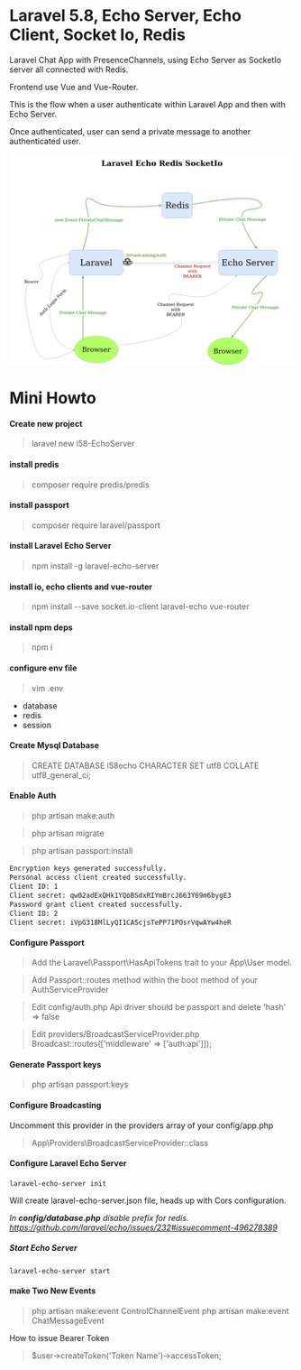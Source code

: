 # Laravel 5.8, Echo Server, Echo Client, Socket Io, Redis

Laravel Chat App with PresenceChannels, using Echo Server as SocketIo server all connected with Redis.

Frontend use Vue and Vue-Router.

This is the flow when a user authenticate within Laravel App and then with Echo Server.

Once authenticated, user can send a private message to another authenticated user.

![Auth Flow, Message Flow](flow.png)

# Mini Howto
#### Create new project
> laravel new l58-EchoServer
#### install predis
> composer require predis/predis
#### install passport
> composer require laravel/passport
#### install Laravel Echo Server
> npm install -g laravel-echo-server
#### install io, echo clients and vue-router
> npm install --save socket.io-client laravel-echo vue-router

#### install npm deps
> npm i

#### configure env file
> vim .env
- database
- redis
- session

#### Create Mysql Database
> CREATE DATABASE l58echo CHARACTER SET utf8 COLLATE utf8_general_ci;

#### Enable Auth
> php artisan make:auth

> php artisan migrate

> php artisan passport:install
```
Encryption keys generated successfully.
Personal access client created successfully.
Client ID: 1
Client secret: qw02adExQHk1YQoBSdxRIYmBrcJ663Y69m6bygE3
Password grant client created successfully.
Client ID: 2
Client secret: iVpG318MlLyQI1CAScjsTePP71POsrVqwAYw4heR
```
#### Configure Passport
> Add the Laravel\Passport\HasApiTokens trait to your App\User model. 

> Add Passport::routes method within the boot method of your AuthServiceProvider

> Edit config/auth.php Api driver should be passport and delete 'hash' => false

> Edit providers/BroadcastServiceProvider.php Broadcast::routes(['middleware' => ['auth:api']]);


#### Generate Passport keys
> php artisan passport:keys

#### Configure Broadcasting
Uncomment this provider in the providers array of your config/app.php
> App\Providers\BroadcastServiceProvider::class

#### Configure Laravel Echo Server
```
laravel-echo-server init
```
Will create laravel-echo-server.json file, heads up with Cors configuration.

_In **config/database.php** disable prefix for redis.
https://github.com/laravel/echo/issues/232#issuecomment-496278389_

##### Start Echo Server
```
laravel-echo-server start
```

#### make Two New Events
> php artisan make:event ControlChannelEvent
> php artisan make:event ChatMessageEvent

How to issue Bearer Token
> $user->createToken('Token Name')->accessToken;
